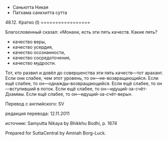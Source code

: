 









* Саньютта Никая
* Патхама санкхитта сутта


48\.12\. Кратко \(I\)
\=\=\=\=\=\=\=\=\=\=\=\=\=\=\=\=\=



Благословенный сказал: «Монахи, есть эти пять качеств\. Какие пять?


* качество веры,
* качество усердия,
* качество осознанности,
* качество сосредоточения,
* качество мудрости\.


Тот, кто развил и довёл до совершенства эти пять качеств—тот арахант\. Если они слабее, чем этот уровень, то он—не\-возвращающийся\. Если ещё слабее, то он—однажды\-возвращающийся\. Если ещё слабее, то он—вступивший в поток\. Если ещё слабее, то он—идущий\-за\-счёт\-Дхаммы\. Если ещё слабее, то он—идущий\-за\-счёт\-веры»\.



Перевод с английского: SV


редакция перевода: 12\.11\.2011


источник: Samyutta Nikaya by Bhikkhu Bodhi, p\. 1674


Prepared for SuttaCentral by Aminah Borg\-Luck\.






